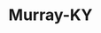---
title: Murray-KY
slug: murray-ky
f_state:
- cms/state/kentucky.md
f_locations:
- cms/payday-loan/advance-america-1793.md
- cms/payday-loan/advance-america-3206.md
- cms/payday-loan/cash-express-7179.md
- cms/payday-loan/check-into-cash-11953.md
- cms/payday-loan/check-into-cash-11993.md
- cms/payday-loan/check-into-cash-11994.md
- cms/payday-loan/check-into-cash-11995.md
- cms/payday-loan/check-into-cash-kentucky-llc-13217.md
- cms/payday-loan/express-check-advance-16940.md
- cms/payday-loan/first-america-cash-advance-18266.md
- cms/payday-loan/first-american-holding-inc-18410.md
- cms/payday-loan/kwik-cash-20102.md
updated-on: '2024-05-30T13:41:28.615Z'
created-on: '2024-05-30T13:41:28.615Z'
published-on: '2024-05-30T13:54:32.469Z'
f_city: Murray
layout: '[city].html'
tags: city
---